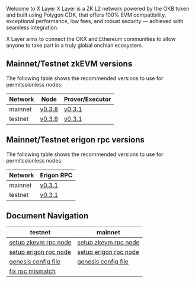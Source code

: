 Welcome to X Layer
X Layer is a ZK L2 network powered by the OKB token and built using Polygon CDK, that offers 100% EVM compatibility, exceptional performance, low fees, and robust security — achieved with seamless integration.

X Layer aims to connect the OKX and Ethereum communities to allow anyone to take part in a truly global onchian ecosystem.

## Mainnet/Testnet zkEVM versions
The following table shows the recommended versions to use for permitssionless nodes:

| Network   | Node      | Prover/Executor   |
| ---       | ---       | ---               |
| mainnet   | [v0.3.8](https://github.com/okx/xlayer-node/releases/tag/v0.3.8)    |  [v0.3.1](https://github.com/okx/xlayer-prover/releases/tag/v0.3.1)    |
| testnet   | [v0.3.8](https://github.com/okx/xlayer-node/releases/tag/v0.3.8)    |  [v0.3.1](https://github.com/okx/xlayer-prover/releases/tag/v0.3.1)    |


## Mainnet/Testnet erigon rpc versions
The following table shows the recommended versions to use for permitssionless nodes:

| Network   | Erigon RPC      |
| ---       | ---       |   
| mainnet   | [v0.3.1](https://github.com/okx/xlayer-erigon/tree/release/v0.3.1)  |
| testnet   | [v0.3.1](https://github.com/okx/xlayer-erigon/tree/release/v0.3.1)  |

## Document Navigation

| testnet      |  mainnet  |
| ---       | ---               |
|   [setup zkevm rpc node](./testnet/setup-zknode-rpc.md)      |   [setup zkevm rpc node](./mainnet/setup-zknode-rpc.md)   |
|   [setup erigon rpc node](./testnet/setup-erigon-rpc.md)      |   [setup erigon rpc node](./mainnet/setup-erigon-rpc.md)   |
|   [genesis config file](./testnet/genesis.config.json)     |   [genesis config file](./mainnet/genesis.config.json)   |
|   [fix rpc mismatch](./testnet/resync-rpc-node.md)      |    |